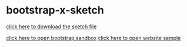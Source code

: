 # bootstrap-x-sketch
[click here to download the sketch file](https://github.com/Jean-Wallner/bootstrap-x-sketch/raw/master/bootstrap-demo.sketch)

[click here to open bootstrap sandbox](https://cdn.rawgit.com/Jean-Wallner/bootstrap-x-sketch/6f37d040/sandbox/index.html)
[click here to open website sample](https://cdn.rawgit.com/Jean-Wallner/bootstrap-x-sketch/6f37d040/website%201/index.html)
